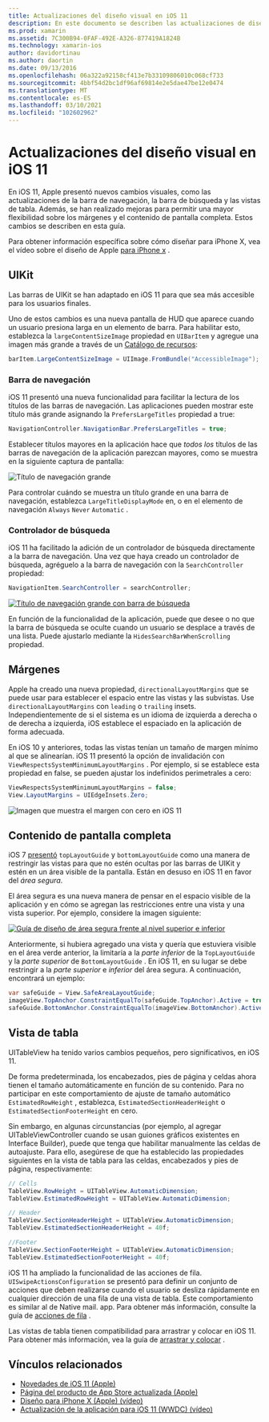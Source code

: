 ```yaml
---
title: Actualizaciones del diseño visual en iOS 11
description: En este documento se describen las actualizaciones de diseño visual que se introdujeron en iOS 11. Se describen los cambios en las barras de navegación, los controladores de búsqueda, los márgenes, el contenido de pantalla completa y las vistas de tabla.
ms.prod: xamarin
ms.assetid: 7C300B94-0FAF-492E-A326-877419A1824B
ms.technology: xamarin-ios
author: davidortinau
ms.author: daortin
ms.date: 09/13/2016
ms.openlocfilehash: 06a322a92158cf413e7b33109806010c068cf733
ms.sourcegitcommit: 4bbf54d2bc1df96af69814e2e5dae47be12e0474
ms.translationtype: MT
ms.contentlocale: es-ES
ms.lasthandoff: 03/10/2021
ms.locfileid: "102602962"
---
```

# <a name="visual-design-updates-in-ios-11"></a>Actualizaciones del diseño visual en iOS 11

En iOS 11, Apple presentó nuevos cambios visuales, como las actualizaciones de la barra de navegación, la barra de búsqueda y las vistas de tabla. Además, se han realizado mejoras para permitir una mayor flexibilidad sobre los márgenes y el contenido de pantalla completa. Estos cambios se describen en esta guía. 

Para obtener información específica sobre cómo diseñar para iPhone X, vea el vídeo sobre el diseño de Apple [para iPhone x](https://developer.apple.com/videos/play/fall2017/801/) .

## <a name="uikit"></a>UIKit

Las barras de UIKit se han adaptado en iOS 11 para que sea más accesible para los usuarios finales.

Uno de estos cambios es una nueva pantalla de HUD que aparece cuando un usuario presiona larga en un elemento de barra. Para habilitar esto, establezca la `largeContentSizeImage` propiedad en `UIBarItem` y agregue una imagen más grande a través de un [Catálogo de recursos](~/ios/app-fundamentals/images-icons/displaying-an-image.md):

```csharp
barItem.LargeContentSizeImage = UIImage.FromBundle("AccessibleImage");
```

### <a name="navigation-bar"></a>Barra de navegación
iOS 11 presentó una nueva funcionalidad para facilitar la lectura de los títulos de las barras de navegación. Las aplicaciones pueden mostrar este título más grande asignando la `PrefersLargeTitles` propiedad a true:

```csharp
NavigationController.NavigationBar.PrefersLargeTitles = true;
```

Establecer títulos mayores en la aplicación hace que _todos los_ títulos de las barras de navegación de la aplicación parezcan mayores, como se muestra en la siguiente captura de pantalla:

![Título de navegación grande](visual-design-images/image7.png)

Para controlar cuándo se muestra un título grande en una barra de navegación, establezca `LargeTitleDisplayMode` en, o en el elemento de navegación `Always` `Never` `Automatic` .

### <a name="search-controller"></a>Controlador de búsqueda

iOS 11 ha facilitado la adición de un controlador de búsqueda directamente a la barra de navegación. Una vez que haya creado un controlador de búsqueda, agréguelo a la barra de navegación con la `SearchController` propiedad:

```csharp
NavigationItem.SearchController = searchController;
```

[![Título de navegación grande con barra de búsqueda](visual-design-images/image8-sml.png)](visual-design-images/image8-sml.png#lightbox)

En función de la funcionalidad de la aplicación, puede que desee o no que la barra de búsqueda se oculte cuando un usuario se desplace a través de una lista. Puede ajustarlo mediante la `HidesSearchBarWhenScrolling` propiedad.

## <a name="margins"></a>Márgenes

Apple ha creado una nueva propiedad, `directionalLayoutMargins` que se puede usar para establecer el espacio entre las vistas y las subvistas. Use `directionalLayoutMargins` con `leading` o `trailing` insets. Independientemente de si el sistema es un idioma de izquierda a derecha o de derecha a izquierda, iOS establece el espaciado en la aplicación de forma adecuada.

En iOS 10 y anteriores, todas las vistas tenían un tamaño de margen mínimo al que se alinearían. iOS 11 presentó la opción de invalidación con `ViewRespectsSystemMinimumLayoutMargins` . Por ejemplo, si se establece esta propiedad en false, se pueden ajustar los indefinidos perimetrales a cero:

```csharp
ViewRespectsSystemMinimumLayoutMargins = false;
View.LayoutMargins = UIEdgeInsets.Zero;
```

![Imagen que muestra el margen con cero en iOS 11](visual-design-images/image9.png)

<a name="fullscreen"></a>

## <a name="full-screen-content"></a>Contenido de pantalla completa

iOS 7 [presentó](~/ios/platform/introduction-to-ios7/ios7-ui.md#fullscreen) `topLayoutGuide` y `bottomLayoutGuide` como una manera de restringir las vistas para que no estén ocultas por las barras de UIKit y estén en un área visible de la pantalla. Están en desuso en iOS 11 en favor del _área segura_.

El área segura es una nueva manera de pensar en el espacio visible de la aplicación y en cómo se agregan las restricciones entre una vista y una vista superior. Por ejemplo, considere la imagen siguiente:

[![Guía de diseño de área segura frente al nivel superior e inferior](visual-design-images/image10-sml.png)](visual-design-images/image10.png#lightbox)

Anteriormente, si hubiera agregado una vista y quería que estuviera visible en el área verde anterior, la limitaría a la _parte inferior_ de la `TopLayoutGuide` y la _parte superior_ de `BottomLayoutGuide` . En iOS 11, en su lugar se debe restringir a la _parte superior_ e _inferior_ del área segura. A continuación, encontrará un ejemplo:

```csharp
var safeGuide = View.SafeAreaLayoutGuide;
imageView.TopAnchor.ConstraintEqualTo(safeGuide.TopAnchor).Active = true;
safeGuide.BottomAnchor.ConstraintEqualTo(imageView.BottomAnchor).Active = true;
```

## <a name="table-view"></a>Vista de tabla

UITableView ha tenido varios cambios pequeños, pero significativos, en iOS 11.

De forma predeterminada, los encabezados, pies de página y celdas ahora tienen el tamaño automáticamente en función de su contenido. Para no participar en este comportamiento de ajuste de tamaño automático `EstimatedRowHeight` , establezca, `EstimatedSectionHeaderHeight` o `EstimatedSectionFooterHeight` en cero.

Sin embargo, en algunas circunstancias (por ejemplo, al agregar UITableViewController cuando se usan guiones gráficos existentes en Interface Builder), puede que tenga que habilitar manualmente las celdas de autoajuste. Para ello, asegúrese de que ha establecido las propiedades siguientes en la vista de tabla para las celdas, encabezados y pies de página, respectivamente:

```csharp
// Cells
TableView.RowHeight = UITableView.AutomaticDimension;
TableView.EstimatedRowHeight = UITableView.AutomaticDimension;

// Header
TableView.SectionHeaderHeight = UITableView.AutomaticDimension;
TableView.EstimatedSectionHeaderHeight = 40f;

//Footer
TableView.SectionFooterHeight = UITableView.AutomaticDimension;
TableView.EstimatedSectionFooterHeight = 40f;

```

iOS 11 ha ampliado la funcionalidad de las acciones de fila. `UISwipeActionsConfiguration` se presentó para definir un conjunto de acciones que deben realizarse cuando el usuario se desliza rápidamente en cualquier dirección de una fila de una vista de tabla. Este comportamiento es similar al de Native mail. app. Para obtener más información, consulte la guía de [acciones de fila](~/ios/user-interface/controls/tables/row-action.md) .

Las vistas de tabla tienen compatibilidad para arrastrar y colocar en iOS 11. Para obtener más información, vea la guía de [arrastrar y colocar](~/ios/platform/introduction-to-ios11/drag-and-drop.md#uitableview) .

## <a name="related-links"></a>Vínculos relacionados

- [Novedades de iOS 11 (Apple)](https://developer.apple.com/ios/)
- [Página del producto de App Store actualizada (Apple)](https://developer.apple.com/app-store/product-page/)
- [Diseño para iPhone X (Apple) (vídeo)](https://developer.apple.com/videos/play/fall2017/801/)
- [Actualización de la aplicación para iOS 11 (WWDC) (vídeo)](https://developer.apple.com/videos/play/wwdc2017/204/)
